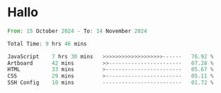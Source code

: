 # Hallo
<!--START_SECTION:waka-->

```rust
From: 15 October 2024 - To: 14 November 2024

Total Time: 9 hrs 46 mins

JavaScript    7 hrs 30 mins   >>>>>>>>>>>>>>>>>>>------   76.92 %
Artboard      42 mins         >>-----------------------   07.28 %
HTML          33 mins         >------------------------   05.67 %
CSS           29 mins         >------------------------   05.11 %
SSH Config    10 mins         -------------------------   01.72 %
```

<!--END_SECTION:waka-->
